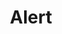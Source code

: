 ---
layout: pattern
categories: [patterns, alert]
title: Alert
type: [sub-nav-item]
permalink: /patterns/alert/
variations: true
overview: Lorem ipsum dolor sit amet, consectetur adipiscing elit, sed do eiusmod tempor incididunt ut labore et dolore magna aliqua. Interdum velit euismod in pellentesque. 
description: |
    
usa-link: "https://designsystem.digital.gov/components/alert/"
specification: |
alert:
    title: Test alert
    content: Test alert content
    link: /
    linkText: see link
    type: success
    ### type options: warning, info, success, error
#spec:

### Paths to view design and code... 
## designimg: can be used to show an image of the design until a coded version can be created. The htmlpath & csspath should be located in the pattens folder. Read more about creating coded components in /docs/creating-patterns 
# designimg: 
htmlexcerpt: patterns/alert/alert-info.md
htmlpath: patterns/alert/alert.md
csspath: patterns/alert/index.scss
---